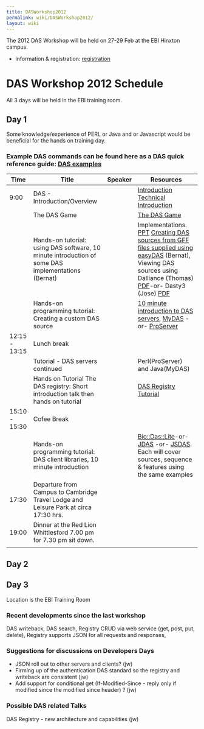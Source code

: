 ```yaml
---
title: DASWorkshop2012
permalink: wiki/DASWorkshop2012/
layout: wiki
---
```


The 2012 DAS Workshop will be held on 27-29 Feb at the EBI Hinxton
campus.

-   Information & registration:
    [registration](http://www.ebi.ac.uk/training/onsite/120227_DAS.html)

DAS Workshop 2012 Schedule
==========================

All 3 days will be held in the EBI training room.

Day 1
-----

Some knowledge/experience of PERL or Java and or Javascript would be
beneficial for the hands on training day.

### Example DAS commands can be found here as a DAS quick reference guide: [DAS examples](http://www.dasregistry.org/DASCommandExamples.jsp)

| Time          | Title                                                                                              | Speaker | Resources                                                                                                                                                                                                                                                                                                                                                                                                                                                                         |
|---------------|----------------------------------------------------------------------------------------------------|---------|-----------------------------------------------------------------------------------------------------------------------------------------------------------------------------------------------------------------------------------------------------------------------------------------------------------------------------------------------------------------------------------------------------------------------------------------------------------------------------------|
| 9:00          | DAS - Introduction/Overview                                                                        |         | [Introduction](http://www.biotnet.org/training-materials/introduction-das) [Technical Introduction](http://www.biotnet.org/training-materials/technical-introduction-das)                                                                                                                                                                                                                                                                                                         |
|               | The DAS Game                                                                                       |         | [The DAS Game](http://www.biotnet.org/training-materials/das-game)                                                                                                                                                                                                                                                                                                                                                                                                                |
|               | Hands-on tutorial: using DAS software, 10 minute introduction of some DAS implementations (Bernat) |         | Implementations. [PPT](http://www.lsi.upc.edu/~bgel/research/easydas/tutorial/Implementations.ppt) [Creating DAS sources from GFF files supplied using easyDAS](http://code.google.com/p/easydas/wiki/tutorialDASWorkshop2011) (Bernat), Viewing DAS sources using Dalliance (Thomas) [PDF](http://www.biodalliance.org/people/thomas/dalliance-for-das-workshop.pdf)-or- Dasty3 (Jose) [PDF](http://www.ebi.ac.uk/~ljgarcia/Presentations/Tutorials/DASTY3_DASWorkshop_2011.pdf) |
|               | Hands-on programming tutorial: Creating a custom DAS source                                        |         | [10 minute introduction to DAS servers](http://www.biotnet.org/training-materials/das-servers), [MyDAS](http://code.google.com/p/mydas/wiki/Tutorials) -or- [ProServer](http://www.biotnet.org/training-materials/bio-das-proserver-tutorial)                                                                                                                                                                                                                                     |
| 12:15 - 13:15 | Lunch break                                                                                        |
|               | Tutorial - DAS servers continued                                                                   |         | Perl(ProServer) and Java(MyDAS)                                                                                                                                                                                                                                                                                                                                                                                                                                                   |
|               | Hands on Tutorial The DAS registry: Short introduction talk then hands on tutorial                 |         | [DAS Registry Tutorial](http://www.biotnet.org/training-materials/short-das-registry-tutorial-basic-knowledge)                                                                                                                                                                                                                                                                                                                                                                    |
| 15:10 - 15:30 | Cofee Break                                                                                        |
|               | Hands-on programming tutorial: DAS client libraries, 10 minute introduction                        |         | [Bio::Das::Lite](http://www.biotnet.org/training-materials/bio-das-lite-tutorial)-or- [JDAS](http://www.biotnet.org/training-materials/jdas) -or- [JSDAS](http://code.google.com/p/jsdas/wiki/tutorial). Each will cover sources, sequence & features using the same examples                                                                                                                                                                                                     |
| 17:30         | Departure from Campus to Cambridge Travel Lodge and Leisure Park at circa 17:30 hrs.               |
| 19:00         | Dinner at the Red Lion Whittlesford 7.00 pm for 7.30 pm sit down.                                  |         |                                                                                                                                                                                                                                                                                                                                                                                                                                                                                   |
||

Day 2
-----

Day 3
-----

Location is the EBI Training Room

### Recent developments since the last workshop

DAS writeback, DAS search, Registry CRUD via web service (get, post,
put, delete), Registry supports JSON for all requests and responses,

### Suggestions for discussions on Developers Days

-   JSON roll out to other servers and clients? (jw)
-   Firming up of the authentication DAS standard so the registry and
    writeback are consistent (jw)
-   Add support for conditional get (If-Modified-Since - reply only if
    modified since the modified since header) ? (jw)

### Possible DAS related Talks

DAS Registry - new architecture and capabilities (jw)
